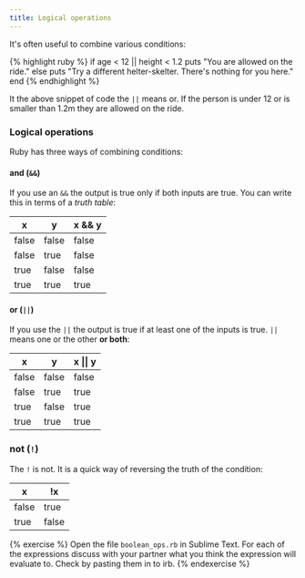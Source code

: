 ```yaml
---
title: Logical operations
---
```


It's often useful to combine various conditions:

{% highlight ruby %}
if age < 12 || height < 1.2
	puts "You are allowed on the ride."
else
	puts "Try a different helter-skelter. There's nothing for you here."
end
{% endhighlight %}

It the above snippet of code the `||` means or. If the person is under 12 or is smaller than 1.2m they are allowed on the ride.

### Logical operations

Ruby has three ways of combining conditions:

#### and (`&&`)

If you use an `&&` the output is true only if both inputs are true. You can write this in terms of a *truth table*:


x  |  y  | x && y
-- | --  | -----
false | false | false
false | true | false
true  | false | false
true  | true  | true


#### or (`||`)

If you use the `||` the output is true if at least one of the inputs is true. `||` means one or the other **or both**:

<table class="table">
	<thead>
		<tr><th>x</th><th>y</th><th>x || y</th></tr>
	</thead>
	<tbody>
		<tr><td>false</td><td>false</td><td>false</td></tr>
		<tr><td>false</td><td>true</td><td>true</td></tr>
		<tr><td>true</td><td>false</td><td>true</td></tr>
		<tr><td>true</td><td>true</td><td>true</td></tr>
	</tbody>
</table>


### not (`!`)

The `!` is not. It is a quick way of reversing the truth of the condition:

x | !x
-- | --
false | true
true  | false


{% exercise %}
Open the file `boolean_ops.rb` in Sublime Text. For each of the expressions discuss with your partner what you think the expression will evaluate to. Check by pasting them in to irb.
{% endexercise %}